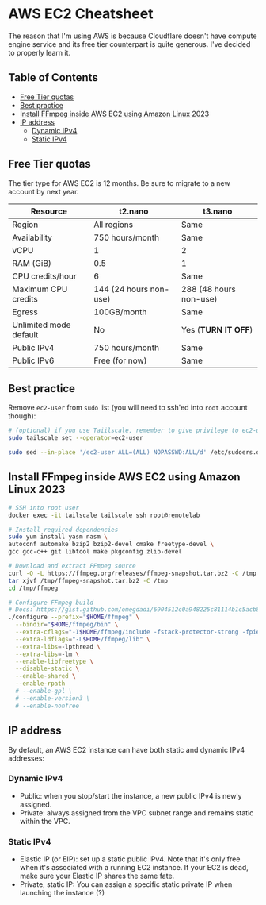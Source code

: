 # AWS EC2 Cheatsheet

<!-- tl;dr starts -->

The reason that I'm using AWS is because Cloudflare doesn't have compute engine service and its free tier counterpart is quite generous. I've decided to properly learn it.

<!-- tl;dr ends -->

## Table of Contents

- [Free Tier quotas](#free-tier-quotas)
- [Best practice](#best-practice)
- [Install FFmpeg inside AWS EC2 using Amazon Linux 2023](#install-ffmpeg-inside-aws-ec2-using-amazon-linux-2023)
- [IP address](#ip-address)
  - [Dynamic IPv4](#dynamic-ipv4)
  - [Static IPv4](#static-ipv4)

## Free Tier quotas

The tier type for AWS EC2 is 12 months. Be sure to migrate to a new account by next year.

| Resource               | t2.nano                | t3.nano                |
| ---------------------- | ---------------------- | ---------------------- |
| Region                 | All regions            | Same                   |
| Availability           | 750 hours/month        | Same                   |
| vCPU                   | 1                      | 2                      |
| RAM (GiB)              | 0.5                    | 1                      |
| CPU credits/hour       | 6                      | Same                   |
| Maximum CPU credits    | 144 (24 hours non-use) | 288 (48 hours non-use) |
| Egress                 | 100GB/month            | Same                   |
| Unlimited mode default | No                     | Yes (**TURN IT OFF**)  |
| Public IPv4            | 750 hours/month        | Same                   |
| Public IPv6            | Free (for now)         | Same                   |

## Best practice

Remove `ec2-user` from `sudo` list (you will need to ssh'ed into `root` account though):

```sh
# (optional) if you use Taiilscale, remember to give privilege to ec2-user first
sudo tailscale set --operator=ec2-user

sudo sed --in-place '/ec2-user ALL=(ALL) NOPASSWD:ALL/d' /etc/sudoers.d/90-cloud-init-users
```

## Install FFmpeg inside AWS EC2 using Amazon Linux 2023

```sh
# SSH into root user
docker exec -it tailscale tailscale ssh root@remotelab

# Install required dependencies
sudo yum install yasm nasm \
autoconf automake bzip2 bzip2-devel cmake freetype-devel \
gcc gcc-c++ git libtool make pkgconfig zlib-devel

# Download and extract FFmpeg source
curl -O -L https://ffmpeg.org/releases/ffmpeg-snapshot.tar.bz2 -C /tmp
tar xjvf /tmp/ffmpeg-snapshot.tar.bz2 -C /tmp
cd /tmp/ffmpeg

# Configure FFmpeg build
# Docs: https://gist.github.com/omegdadi/6904512c0a948225c81114b1c5acb875
./configure --prefix="$HOME/ffmpeg" \
  --bindir="$HOME/ffmpeg/bin" \
  --extra-cflags="-I$HOME/ffmpeg/include -fstack-protector-strong -fpie -pie -Wl,-z,relro,-z,now -D_FORTIFY_SOURCE=2" \
  --extra-ldflags="-L$HOME/ffmpeg/lib" \
  --extra-libs=-lpthread \
  --extra-libs=-lm \
  --enable-libfreetype \
  --disable-static \
  --enable-shared \
  --enable-rpath
  # --enable-gpl \
  # --enable-version3 \
  # --enable-nonfree
```

## IP address

By default, an AWS EC2 instance can have both static and dynamic IPv4 addresses:

### Dynamic IPv4

- Public: when you stop/start the instance, a new public IPv4 is newly assigned.
- Private: always assigned from the VPC subnet range and remains static within the VPC.

### Static IPv4

- Elastic IP (or EIP): set up a static public IPv4. Note that it's only free when it's associated with a running EC2 instance. If your EC2 is dead, make sure your Elastic IP shares the same fate.
- Private, static IP: You can assign a specific static private IP when launching the instance (?)
